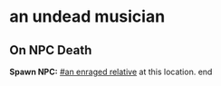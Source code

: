 # an undead musician


## On NPC Death

**Spawn NPC:**  [\#an enraged relative](/npc/111025) at this location.
end